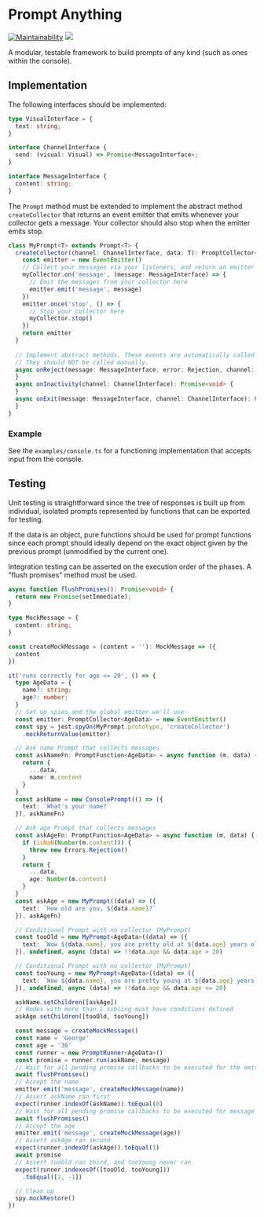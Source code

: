 
# Prompt Anything
[![Maintainability](https://api.codeclimate.com/v1/badges/4be50d131276538502d1/maintainability)](https://codeclimate.com/github/synzen/discord-menus/maintainability)
<a href="https://codeclimate.com/github/synzen/discord-menus/test_coverage"><img src="https://api.codeclimate.com/v1/badges/4be50d131276538502d1/test_coverage" /></a>

A modular, testable framework to build prompts of any kind (such as ones within the console).

## Implementation

The following interfaces should be implemented:
```ts
type VisualInterface = {
  text: string;
}

interface ChannelInterface {
  send: (visual: Visual) => Promise<MessageInterface>;
}

interface MessageInterface {
  content: string;
}

```
The `Prompt` method must be extended to implement the abstract method `createCollector` that returns an event emitter that emits whenever your collector gets a message. Your collector should also stop when the emitter emits stop.
```ts
class MyPrompt<T> extends Prompt<T> {
  createCollector(channel: ChannelInterface, data: T): PromptCollector<T> {
    const emitter = new EventEmitter()
    // Collect your messages via your listeners, and return an emitter that follows these rules
    myCollector.on('message', (message: MessageInterface) => {
      // Emit the messages from your collector here
      emitter.emit('message', message)
    })
    emitter.once('stop', () => {
      // Stop your collector here
      myCollector.stop()
    })
    return emitter
  }
  
  // Implement abstract methods. These events are automatically called
  // They should NOT be called manually.
  async onReject(message: MessageInterface, error: Rejection, channel: ChannelInterface): Promise<void> {
  }
  async onInactivity(channel: ChannelInterface): Promise<void> {
  }
  async onExit(message: MessageInterface, channel: ChannelInterface): Promise<void> {
  }
}
```
### Example

See the `examples/console.ts` for a functioning implementation that accepts input from the console.

## Testing

Unit testing is straightforward since the tree of responses is built up from individual, isolated prompts represented by functions that can be exported for testing.

If the data is an object, pure functions should be used for prompt functions since each prompt should ideally depend on the exact object given by the previous prompt (unmodified by the current one).

Integration testing can be asserted on the execution order of the phases. A "flush promises" method must be used.
```ts
async function flushPromises(): Promise<void> {
  return new Promise(setImmediate);
}

type MockMessage = {
  content: string;
}

const createMockMessage = (content = ''): MockMessage => ({
  content
})

it('runs correctly for age <= 20', () => {
  type AgeData = {
    name?: string;
    age?: number;
  }
  // Set up spies and the global emitter we'll use
  const emitter: PromptCollector<AgeData> = new EventEmitter()
  const spy = jest.spyOn(MyPrompt.prototype, 'createCollector')
    .mockReturnValue(emitter)

  // Ask name Prompt that collects messages
  const askNameFn: PromptFunction<AgeData> = async function (m, data) {
    return {
      ...data,
      name: m.content
    }
  }
  const askName = new ConsolePrompt(() => ({
    text: `What's your name?`
  }), askNameFn)

  // Ask age Prompt that collects messages
  const askAgeFn: PromptFunction<AgeData> = async function (m, data) {
    if (isNaN(Number(m.content))) {
      throw new Errors.Rejection()
    }
    return {
      ...data,
      age: Number(m.content)
    }
  }
  const askAge = new MyPrompt((data) => ({
    text: `How old are you, ${data.name}?`
  }), askAgeFn)

  // Conditional Prompt with no collector (MyPrompt)
  const tooOld = new MyPrompt<AgeData>((data) => ({
    text: `Wow ${data.name}, you are pretty old at ${data.age} years old!`
  }), undefined, async (data) => !!data.age && data.age > 20)

  // Conditional Prompt with no collector (MyPrompt)
  const tooYoung = new MyPrompt<AgeData>((data) => ({
    text: `Wow ${data.name}, you are pretty young at ${data.age} years old!`
  }), undefined, async (data) => !!data.age && data.age <= 20)

  askName.setChildren([askAge])
  // Nodes with more than 1 sibling must have conditions defined
  askAge.setChildren([tooOld, tooYoung])

  const message = createMockMessage()
  const name = 'George'
  const age = '30'
  const runner = new PromptRunner<AgeData>()
  const promise = runner.run(askName, message)
  // Wait for all pending promise callbacks to be executed for the emitter to set up
  await flushPromises()
  // Accept the name
  emitter.emit('message', createMockMessage(name))
  // Assert askName ran first
  expect(runner.indexOf(askName)).toEqual(0)
  // Wait for all pending promise callbacks to be executed for message to be accepted
  await flushPromises()
  // Accept the age
  emitter.emit('message', createMockMessage(age))
  // Assert askAge ran second
  expect(runner.indexOf(askAge)).toEqual(1)
  await promise
  // Assert tooOld ran third, and tooYoung never ran
  expect(runner.indexesOf([tooOld, tooYoung]))
    .toEqual([2, -1])

  // Clean up
  spy.mockRestore()
})
```
